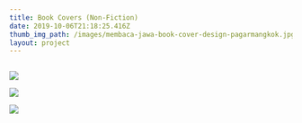 ```yaml
---
title: Book Covers (Non-Fiction)
date: 2019-10-06T21:18:25.416Z
thumb_img_path: /images/membaca-jawa-book-cover-design-pagarmangkok.jpg
layout: project
---
```

![]()

![](/images/elite-politik-di-tulungrejo-pare-pagarmangkok-book-cover-design.jpg)

![](/images/membaca-jawa-book-cover-design-pagarmangkok.jpg)

![](/images/distorsi-harmoni.jpg)
